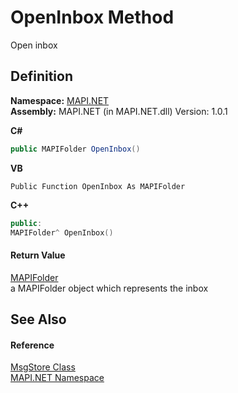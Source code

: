 # OpenInbox Method


Open inbox



## Definition
**Namespace:** <a href="N_MAPI_NET.md">MAPI.NET</a>  
**Assembly:** MAPI.NET (in MAPI.NET.dll) Version: 1.0.1

**C#**
``` C#
public MAPIFolder OpenInbox()
```
**VB**
``` VB
Public Function OpenInbox As MAPIFolder
```
**C++**
``` C++
public:
MAPIFolder^ OpenInbox()
```



#### Return Value
<a href="T_MAPI_NET_MAPIFolder.md">MAPIFolder</a>  
a MAPIFolder object which represents the inbox

## See Also


#### Reference
<a href="T_MAPI_NET_MsgStore.md">MsgStore Class</a>  
<a href="N_MAPI_NET.md">MAPI.NET Namespace</a>  
